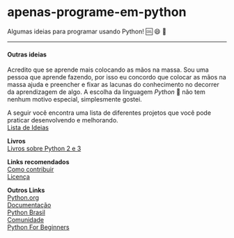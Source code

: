 # apenas-programe-em-python
Algumas ideias para programar usando Python! :cool: :smile: :snake:

---

#### Outras ideias
Acredito que se aprende mais colocando as mãos na massa. Sou uma pessoa que aprende fazendo, por isso eu concordo que colocar as mãos na massa ajuda e preencher e fixar as lacunas do conhecimento no decorrer da aprendizagem de algo. A escolha da linguagem *Python* :snake: não tem nenhum motivo especial, simplesmente gostei.

A seguir você encontra uma lista de diferentes projetos que você pode praticar desenvolvendo e melhorando.<br>
[Lista de Ideias]()

__Livros__<br>
[Livros sobre Python 2 e 3](https://github.com/nunesdaniel/apenas-programe-em-python/blob/master/livros.md) <br>

__Links recomendados__ <br>
[Como contribuir](https://github.com/nunesdaniel/apenas-programe-em-python/blob/master/Contribuindo.md) <br>
[Licença](https://github.com/nunesdaniel/apenas-programe-em-python/blob/master/LICENSE) <br>

__Outros Links__ <br>
[Python.org](https://www.python.org/) <br>
[Documentação](https://www.python.org/doc/) <br>
[Python Brasil](https://python.org.br/) <br>
[Comunidade](https://www.python.org/community/) <br>
[Python For Beginners](https://www.python.org/about/gettingstarted/) <br>
